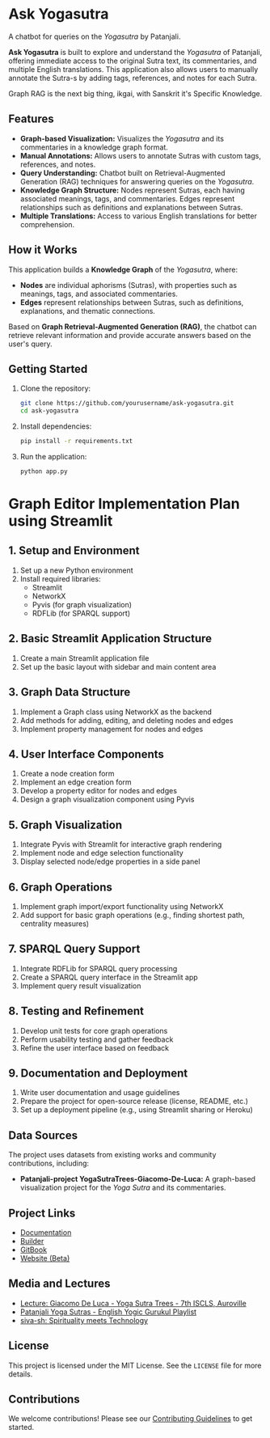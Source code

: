# Ask Yogasutra

A chatbot for queries on the *Yogasutra* by Patanjali.

**Ask Yogasutra** is built to explore and understand the *Yogasutra* of Patanjali, offering immediate access to the original Sutra text, its commentaries, and multiple English translations. This application also allows users to manually annotate the Sutra-s by adding tags, references, and notes for each Sutra.

Graph RAG is the next big thing, ikgai, with Sanskrit it's Specific Knowledge.

## Features

- **Graph-based Visualization:** Visualizes the *Yogasutra* and its commentaries in a knowledge graph format.
- **Manual Annotations:** Allows users to annotate Sutras with custom tags, references, and notes.
- **Query Understanding:** Chatbot built on Retrieval-Augmented Generation (RAG) techniques for answering queries on the *Yogasutra*.
- **Knowledge Graph Structure:** Nodes represent Sutras, each having associated meanings, tags, and commentaries. Edges represent relationships such as definitions and explanations between Sutras.
- **Multiple Translations:** Access to various English translations for better comprehension.
  
## How it Works

This application builds a **Knowledge Graph** of the *Yogasutra*, where:

- **Nodes** are individual aphorisms (Sutras), with properties such as meanings, tags, and associated commentaries.
- **Edges** represent relationships between Sutras, such as definitions, explanations, and thematic connections.
  
Based on **Graph Retrieval-Augmented Generation (RAG)**, the chatbot can retrieve relevant information and provide accurate answers based on the user's query.

## Getting Started

1. Clone the repository:
    ```bash
    git clone https://github.com/yourusername/ask-yogasutra.git
    cd ask-yogasutra
    ```
2. Install dependencies:
    ```bash
    pip install -r requirements.txt
    ```
3. Run the application:
    ```bash
    python app.py
    ```

# Graph Editor Implementation Plan using Streamlit

## 1. Setup and Environment

1. Set up a new Python environment
2. Install required libraries:
   - Streamlit
   - NetworkX
   - Pyvis (for graph visualization)
   - RDFLib (for SPARQL support)

## 2. Basic Streamlit Application Structure

1. Create a main Streamlit application file
2. Set up the basic layout with sidebar and main content area

## 3. Graph Data Structure

1. Implement a Graph class using NetworkX as the backend
2. Add methods for adding, editing, and deleting nodes and edges
3. Implement property management for nodes and edges

## 4. User Interface Components

1. Create a node creation form
2. Implement an edge creation form
3. Develop a property editor for nodes and edges
4. Design a graph visualization component using Pyvis

## 5. Graph Visualization

1. Integrate Pyvis with Streamlit for interactive graph rendering
2. Implement node and edge selection functionality
3. Display selected node/edge properties in a side panel

## 6. Graph Operations

1. Implement graph import/export functionality using NetworkX
2. Add support for basic graph operations (e.g., finding shortest path, centrality measures)

## 7. SPARQL Query Support

1. Integrate RDFLib for SPARQL query processing
2. Create a SPARQL query interface in the Streamlit app
3. Implement query result visualization

## 8. Testing and Refinement

1. Develop unit tests for core graph operations
2. Perform usability testing and gather feedback
3. Refine the user interface based on feedback

## 9. Documentation and Deployment

1. Write user documentation and usage guidelines
2. Prepare the project for open-source release (license, README, etc.)
3. Set up a deployment pipeline (e.g., using Streamlit sharing or Heroku)

## Data Sources

The project uses datasets from existing works and community contributions, including:

- **Patanjali-project YogaSutraTrees-Giacomo-De-Luca:** A graph-based visualization project for the *Yoga Sutra* and its commentaries.
  
## Project Links

- [Documentation](https://project-patanjali.gitbook.io/yoga-sutra-trees/why-the-yoga-sutra-as-a-graph)
- [Builder](https://yogasutratrees.pages.dev/)
- [GitBook](https://project-patanjali.gitbook.io/yoga-sutra-trees/)
- [Website (Beta)](https://giacomo-de-luca.github.io/YogaSutraTrees/#)
  
## Media and Lectures

- [Lecture: Giacomo De Luca - Yoga Sutra Trees - 7th ISCLS, Auroville](https://www.youtube.com/watch?v=86wcFqKNgxg)
- [Patanjali Yoga Sutras - English Yogic Gurukul Playlist](https://www.youtube.com/playlist?list=PLAV4BpXSJLOqHHfh6BNF53wfiA_bjcde2)
- [siva-sh: Spirituality meets Technology](https://siva.sh/patanjali-yoga-sutra)

## License

This project is licensed under the MIT License. See the `LICENSE` file for more details.

## Contributions

We welcome contributions! Please see our [Contributing Guidelines](CONTRIBUTING.md) to get started.

